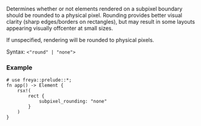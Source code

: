 Determines whether or not elements rendered on a subpixel boundary should be rounded to a physical pixel. Rounding provides better visual clarity (sharp edges/borders on rectangles), but may result in some layouts appearing visually offcenter at small sizes.

If unspecified, rendering will be rounded to physical pixels.

Syntax: `<"round" | "none">`

### Example

```rust, no_run
# use freya::prelude::*;
fn app() -> Element {
    rsx!(
        rect {
            subpixel_rounding: "none"
        }
    )
}
```